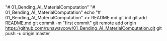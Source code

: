 "# 01_Bending_AI_MaterialComputation" 
"# 01_Bending_AI_MaterialComputation" 
echo "# 01_Bending_AI_MaterialComputation" >> README.md
git init
git add README.md
git commit -m "first commit"
git remote add origin https://github.com/runawaycow/01_Bending_AI_MaterialComputation.git
git push -u origin master
